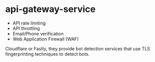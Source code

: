 # api-gateway-service

 - API rate limiting
 - API throttling
 - Email/Phone verification
 - Web Application Firewall (WAF)

 Cloudflare or Fastly, they provide bot detection services that use TLS fingerprinting techniques to detect bots.
